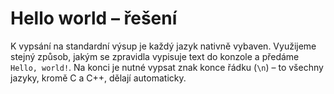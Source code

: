 # Hello world – řešení

K vypsání na standardní výsup je každý jazyk nativně vybaven. Využijeme stejný způsob, jakým se zpravidla vypisuje text
do konzole a předáme `Hello, world!`. Na konci je nutné vypsat znak konce řádku (`\n`) – to všechny jazyky, kromě C a
C++, dělají automaticky.
